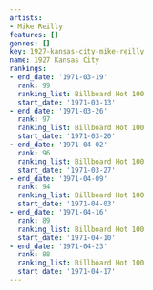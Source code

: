 ```yaml
---
artists:
- Mike Reilly
features: []
genres: []
key: 1927-kansas-city-mike-reilly
name: 1927 Kansas City
rankings:
- end_date: '1971-03-19'
  rank: 99
  ranking_list: Billboard Hot 100
  start_date: '1971-03-13'
- end_date: '1971-03-26'
  rank: 97
  ranking_list: Billboard Hot 100
  start_date: '1971-03-20'
- end_date: '1971-04-02'
  rank: 96
  ranking_list: Billboard Hot 100
  start_date: '1971-03-27'
- end_date: '1971-04-09'
  rank: 94
  ranking_list: Billboard Hot 100
  start_date: '1971-04-03'
- end_date: '1971-04-16'
  rank: 89
  ranking_list: Billboard Hot 100
  start_date: '1971-04-10'
- end_date: '1971-04-23'
  rank: 88
  ranking_list: Billboard Hot 100
  start_date: '1971-04-17'
---
```


